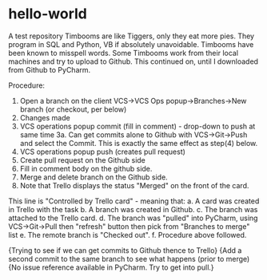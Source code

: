 # hello-world
A test repository
Timbooms are like Tiggers, only they eat more pies. They program in SQL and Python, VB if absolutely unavoidable.
Timbooms have been known to misspell words.
Some Timbooms work from their local machines and try to upload to Github.
This continued on, until I downloaded from Github to PyCharm.

Procedure:
1. Open a branch on the client VCS->VCS Ops popup->Branches->New branch (or checkout, per below)
2. Changes made
3. VCS operations popup commit (fill in comment) - drop-down to push at same time
3a. Can get commits alone to Github with VCS->Git->Push and select the Commit.
        This is exactly the same effect as step(4) below.
4. VCS operations popup push (creates pull request)
5. Create pull request on the Github side
6. Fill in comment body on the github side.
7. Merge and delete branch on the Github side.
8. Note that Trello displays the status "Merged" on the front of the card.

This line is "Controlled by Trello card" - meaning that:
a. A card was created in Trello with the task
b. A branch was created in Github.
c. The branch was attached to the Trello card.
d. The branch was "pulled" into PyCharm,
       using VCS->Git->Pull then "refresh" button then pick from "Branches to merge" list
e. The remote branch is "Checked out".
f. Procedure above followed. 

{Trying to see if we can get commits to Github thence to Trello}
{Add a second commit to the same branch to see what happens (prior to merge)
{No issue reference available in PyCharm. Try to get into pull.}



